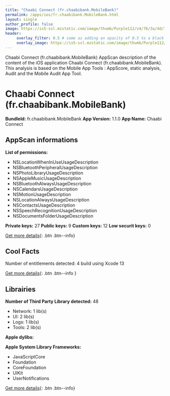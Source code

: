 ```yaml
---
title: "Chaabi Connect (fr.chaabibank.MobileBank)"
permalink: /apps/ios/fr.chaabibank.MobileBank.html
layout: single
author_profile: false
image: https://is5-ssl.mzstatic.com/image/thumb/Purple112/v4/76/3a/4d/763a4d34-b3f3-6a44-3c5a-48649b609d1e/AppIcon-0-0-1x_U007emarketing-0-0-0-10-0-0-sRGB-0-0-0-GLES2_U002c0-512MB-85-220-0-0.png/512x512bb.jpg
header: 
     overlay_filter: 0.5 # same as adding an opacity of 0.5 to a black background
     overlay_image: https://is5-ssl.mzstatic.com/image/thumb/Purple112/v4/76/3a/4d/763a4d34-b3f3-6a44-3c5a-48649b609d1e/AppIcon-0-0-1x_U007emarketing-0-0-0-10-0-0-sRGB-0-0-0-GLES2_U002c0-512MB-85-220-0-0.png/512x512bb.jpg
---
```

Chaabi Connect (fr.chaabibank.MobileBank) AppScan description of the content of the iOS application Chaabi Connect (fr.chaabibank.MobileBank). This analysis is based on the Mobile App Tools : AppScore, static analysis, Audit and the Mobile Audit App Tool.

# Chaabi Connect (fr.chaabibank.MobileBank)

**BundleId:** fr.chaabibank.MobileBank
**App Version:** 1.1.0
**App Name:** Chaabi Connect


## AppScan informations 

**List of permissions:** 
- NSLocationWhenInUseUsageDescription
- NSBluetoothPeripheralUsageDescription
- NSPhotoLibraryUsageDescription
- NSAppleMusicUsageDescription
- NSBluetoothAlwaysUsageDescription
- NSCalendarsUsageDescription
- NSMotionUsageDescription
- NSLocationAlwaysUsageDescription
- NSContactsUsageDescription
- NSSpeechRecognitionUsageDescription
- NSDocumentsFolderUsageDescription
  
  
**Private keys:** 27
**Public keys:** 9
**Custom keys:** 12
**Low securit keys:** 0
  
[Get more details](/pricing.html){: .btn .btn--info}

## Cool Facts

Number of entitlements detected: 4
build using Xcode 13
  
[Get more details](/pricing.html){: .btn .btn--info }

## Librairies 
**Number of Third Party Library detected:** 48
- Network: 1 lib(s)
- UI: 2 lib(s)
- Logs: 1 lib(s)
- Tools: 2 lib(s)


**Apple dylibs:**


**Apple System Library Frameworks:**
- JavaScriptCore
- Foundation
- CoreFoundation
- UIKit
- UserNotifications


  
[Get more details](/pricing.html){: .btn .btn--info}

